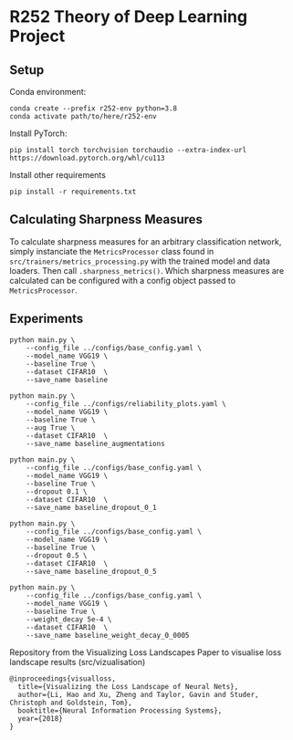 # R252 Theory of Deep Learning Project

## Setup

Conda environment:

```
conda create --prefix r252-env python=3.8
conda activate path/to/here/r252-env
```

Install PyTorch:

```
pip install torch torchvision torchaudio --extra-index-url https://download.pytorch.org/whl/cu113
```

Install other requirements

```
pip install -r requirements.txt
```

## Calculating Sharpness Measures

To calculate sharpness measures for an arbitrary classification network, simply instanciate the `MetricsProcessor` class found in `src/trainers/metrics_processing.py` with the trained model and data loaders. Then call `.sharpness_metrics()`. Which sharpness measures are calculated can be configured with a config object passed to `MetricsProcessor`.

## Experiments

```
python main.py \
    --config_file ../configs/base_config.yaml \
    --model_name VGG19 \
    --baseline True \
    --dataset CIFAR10  \
    --save_name baseline 

python main.py \
    --config_file ../configs/reliability_plots.yaml \
    --model_name VGG19 \
    --baseline True \
    --aug True \
    --dataset CIFAR10  \
    --save_name baseline_augmentations 

python main.py \
    --config_file ../configs/base_config.yaml \
    --model_name VGG19 \
    --baseline True \
    --dropout 0.1 \
    --dataset CIFAR10  \
    --save_name baseline_dropout_0_1 

python main.py \
    --config_file ../configs/base_config.yaml \
    --model_name VGG19 \
    --baseline True \
    --dropout 0.5 \
    --dataset CIFAR10  \
    --save_name baseline_dropout_0_5

python main.py \
    --config_file ../configs/base_config.yaml \
    --model_name VGG19 \
    --baseline True \
    --weight_decay 5e-4 \
    --dataset CIFAR10  \
    --save_name baseline_weight_decay_0_0005

```


Repository from the Visualizing Loss Landscapes Paper to visualise loss landscape results (src/vizualisation)

```
@inproceedings{visualloss,
  title={Visualizing the Loss Landscape of Neural Nets},
  author={Li, Hao and Xu, Zheng and Taylor, Gavin and Studer, Christoph and Goldstein, Tom},
  booktitle={Neural Information Processing Systems},
  year={2018}
}
```
